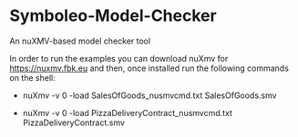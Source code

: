 # Symboleo-Model-Checker
An nuXMV-based model checker tool

In order to run the examples you can download nuXmv for https://nuxmv.fbk.eu
and then, once installed run the following commands on the shell:

* nuXmv -v 0 -load SalesOfGoods_nusmvcmd.txt SalesOfGoods.smv

* nuXmv -v 0 -load PizzaDeliveryContract_nusmvcmd.txt PizzaDeliveryContract.smv
